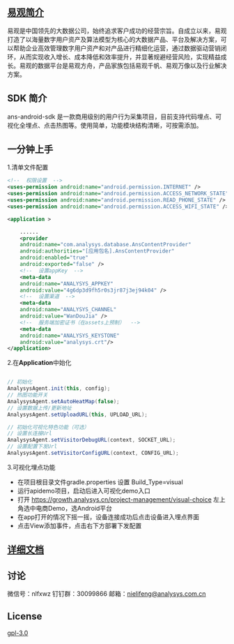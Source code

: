 
## [**易观简介**](https://www.analysys.cn)

易观是中国领先的大数据公司，始终追求客户成功的经营宗旨。自成立以来，易观打造了以海量数字用户资产及算法模型为核心的大数据产品、平台及解决方案，可以帮助企业高效管理数字用户资产和对产品进行精细化运营，通过数据驱动营销闭环，从而实现收入增长、成本降低和效率提升，并显著规避经营风险，实现精益成长。易观的数据平台是易观方舟，产品家族包括易观千帆、易观万像以及行业解决方案。


## SDK 简介

ans-android-sdk 是一款商用级别的用户行为采集项目，目前支持代码埋点、可视化全埋点、点击热图等。使用简单，功能模块结构清晰，可按需添加。

## 一分钟上手

1.清单文件配置

``` xml
<!--  权限设置  -->
<uses-permission android:name="android.permission.INTERNET" />
<uses-permission android:name="android.permission.ACCESS_NETWORK_STATE" />
<uses-permission android:name="android.permission.READ_PHONE_STATE" />
<uses-permission android:name="android.permission.ACCESS_WIFI_STATE" />

<application >

    ......
    <provider
    android:name="com.analysys.database.AnsContentProvider"
    android:authorities="[应用包名].AnsContentProvider"
    android:enabled="true"
    android:exported="false" />
    <!--  设置appKey  -->
    <meta-data
    android:name="ANALYSYS_APPKEY"
    android:value="4g6dp3d9fh5r0s3jr87j3ej94k04" />
    <!--  设置渠道  -->
    <meta-data
    android:name="ANALYSYS_CHANNEL"
    android:value="WanDouJia" />
    <!--  服务端加密证书（在assets上预制）  -->
    <meta-data
    android:name="ANALYSYS_KEYSTONE"
    android:value="analysys.crt"/>
</application>
```

2.在**Application**中始化
    
``` java

// 初始化
AnalysysAgent.init(this, config);
// 热图功能开关
AnalysysAgent.setAutoHeatMap(false);
// 设置数据上传/更新地址
AnalysysAgent.setUploadURL(this, UPLOAD_URL);

// 初始化可视化特色功能（可选）
// 设置长连接Url
AnalysysAgent.setVisitorDebugURL(context, SOCKET_URL);
// 设置配置下发Url
AnalysysAgent.setVisitorConfigURL(context, CONFIG_URL);

```

3.可视化埋点功能

- 在项目根目录文件gradle.properties 设置 Build_Type=visual
- 运行apidemo项目，启动后进入可视化demo入口
- 打开 https://growth.analysys.cn/project-management/visual-choice 左上角选中电商Demo，选Android平台
- 在app打开的情况下摇一摇，设备连接成功后点击设备进入埋点界面
- 点击View添加事件，点击右下方部署下发配置



## [详细文档](https://docs.analysys.cn/ark/integration/sdk/android)


## 讨论

微信号：nlfxwz
钉钉群：30099866
邮箱：nielifeng@analysys.com.cn

## License

[gpl-3.0](https://www.gnu.org/licenses/gpl-3.0.txt)
